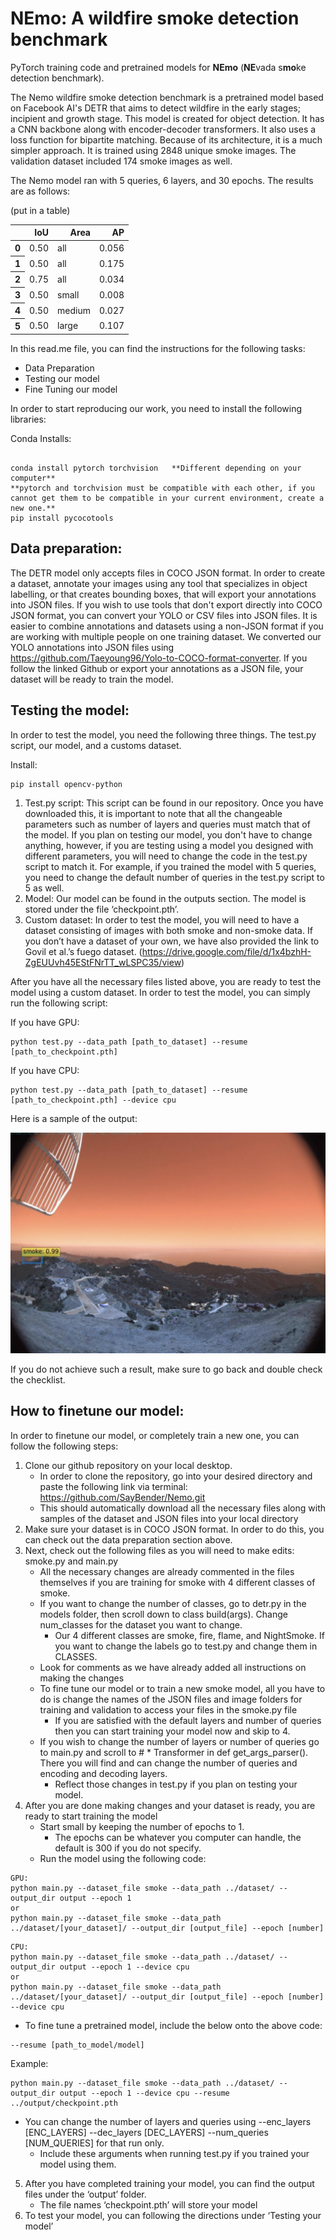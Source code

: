 **NEmo: A wildfire smoke detection benchmark**
========
PyTorch training code and pretrained models for **NEmo** (**NE**vada s**mo**ke detection benchmark).

The Nemo wildfire smoke detection benchmark is a pretrained model based on Facebook AI's DETR that aims to detect wildfire in the early stages; incipient and growth stage. This model is created for object detection. It has a CNN backbone along with encoder-decoder transformers. It also uses a loss function for bipartite matching. Because of its architecture, it is a much simpler approach. It is trained using 2848 unique smoke images. The validation dataset included 174 smoke images as well. 

The Nemo model ran with 5 queries, 6 layers, and 30 epochs. The results are as follows:

(put in a table)

<table>
  <thead>
    <tr style="text-align: right;">
      <th></th>
      <th>IoU</th>
      <th>Area</th>
      <th>AP</th>
    </tr>
   </thead>
  <tbody>
    <tr>
      <th>0</th>
      <td>0.50</td>
      <td>all</td>
     <td>0.056</td>
    </tr>
    <tr>
      <th>1</th>
      <td>0.50</td>
      <td>all</td>
      <td>0.175</td>
    </tr>
    <tr>
      <th>2</th>
      <td>0.75</td>
      <td>all</td>
      <td>0.034</td>
    </tr>
    <tr>
      <th>3</th>
      <td>0.50</td>
      <td>small</td>
      <td>0.008</td>
    </tr>
   <tr>
      <th>4</th>
      <td>0.50</td>
      <td>medium</td>
      <td>0.027</td>
    </tr>
   <tr>
      <th>5</th>
      <td>0.50</td>
      <td>large</td>
      <td>0.107</td>
    </tr>
  </tbody>
</table>

In this read.me file, you can find the instructions for the following tasks:
- Data Preparation 
- Testing our model 
- Fine Tuning our model 

In order to start reproducing our work, you need to install the following libraries: 

Conda Installs:
```

conda install pytorch torchvision   **Different depending on your computer**
**pytorch and torchvision must be compatible with each other, if you cannot get them to be compatible in your current environment, create a new one.**
pip install pycocotools

```

## Data preparation:

The DETR model only accepts files in COCO JSON format. In order to create a dataset, annotate your images using any tool that specializes in object labelling, or that creates bounding boxes, that will export your annotations into JSON files. If you wish to use tools that don't export directly into COCO JSON format, you can convert your YOLO or CSV files into JSON files. It is easier to combine annotations and datasets using a non-JSON format if you are working with multiple people on one training dataset. We converted our YOLO annotations into JSON files using https://github.com/Taeyoung96/Yolo-to-COCO-format-converter. If you follow the linked Github or export your annotations as a JSON file, your dataset will be ready to train the model.

## Testing the model:

In order to test the model, you need the following three things. The test.py script, our model, and a customs dataset. 

Install:
```
pip install opencv-python
```

 1. Test.py script: This script can be found in our repository. Once you have downloaded this, it is important to note that all the changeable parameters such as number of layers and queries must match that of the model. If you plan on testing our model, you don't have to change anything, however, if you are testing using a model you designed with different parameters, you will need to change the code in the test.py script to match it. For example, if you trained the model with 5 queries, you need to change the default number of queries in the test.py script to 5 as well. 
 2. Model: Our model can be found in the outputs section. The model is stored under the file ‘checkpoint.pth’. 
 3. Custom dataset: In order to test the model, you will need to have a dataset consisting of images with both smoke and non-smoke data. If you don’t have a dataset of your own, we have also provided the link to Govil et al.’s fuego dataset. (https://drive.google.com/file/d/1x4bzhH-ZgEUUvh45EStFNrTT_wLSPC35/view) 

After you have all the necessary files listed above, you are ready to test the model using a custom dataset. In order to test the model, you can simply run the following script: 

If you have GPU:
```
python test.py --data_path [path_to_dataset] --resume [path_to_checkpoint.pth]
```

If you have CPU:
```
python test.py --data_path [path_to_dataset] --resume [path_to_checkpoint.pth] --device cpu
```

Here is a sample of the output: 

![Sample test result](sample_test_result.png)

If you do not achieve such a result, make sure to go back and double check the checklist. 


 ## How to finetune our model:
 
 In order to finetune our model, or completely train a new one, you can follow the following steps:

1. Clone our github repository on your local desktop. 
   - In order to clone the repository, go into your desired directory and paste the following link via terminal: https://github.com/SayBender/Nemo.git 
   - This should automatically download all the necessary files along with samples of the dataset and JSON files into your local directory
2. Make sure your dataset is in COCO JSON format. In order to do this, you can check out the data preparation section above. 
3. Next, check out the following files as you will need to make edits: smoke.py and main.py 
   - All the necessary changes are already commented in the files themselves if you are training for smoke with 4 different classes of smoke.
   - If you want to change the number of classes, go to detr.py in the models folder, then scroll down to class build(args). Change num_classes for the dataset you want to change.
     - Our 4 different classes are smoke, fire, flame, and NightSmoke. If you want to change the labels go to test.py and change them in CLASSES.
   - Look for comments as we have already added all instructions on making the changes
   - To fine tune our model or to train a new smoke model, all you have to do is change the names of the JSON files and image folders for training and validation to access your files in the smoke.py file 
     - If you are satisfied with the default layers and number of queries then you can start training your model now and skip to 4.
   - If you wish to change the number of layers or number of queries go to main.py and scroll to # * Transformer in def get_args_parser(). There you will find and can change the number of queries and encoding and decoding layers.
     - Reflect those changes in test.py if you plan on testing your model.
4. After you are done making changes and your dataset is ready, you are ready to start training the model 
   - Start small by keeping the number of epochs to 1.
     - The epochs can be whatever you computer can handle, the default is 300 if you do not specify.
   - Run the model using the following code: 
```
GPU:
python main.py --dataset_file smoke --data_path ../dataset/ --output_dir output --epoch 1 
or
python main.py --dataset_file smoke --data_path ../dataset/[your_dataset]/ --output_dir [output_file] --epoch [number]
```
```
CPU:
python main.py --dataset_file smoke --data_path ../dataset/ --output_dir output --epoch 1 --device cpu
or
python main.py --dataset_file smoke --data_path ../dataset/[your_dataset]/ --output_dir [output_file] --epoch [number] --device cpu
```

   - To fine tune a pretrained model, include the below onto the above code: 
   ```
   --resume [path_to_model/model]
   ```
   Example: 
   ```
   python main.py --dataset_file smoke --data_path ../dataset/ --output_dir output --epoch 1 --device cpu --resume ../output/checkpoint.pth
   ```
   - You can change the number of layers and queries using --enc_layers [ENC_LAYERS] --dec_layers [DEC_LAYERS] --num_queries [NUM_QUERIES] for that run only.
     - Include these arguments when running test.py if you trained your model using them.
5. After you have completed training your model, you can find the output files under the ‘output’ folder. 
   - The file names ‘checkpoint.pth’ will store your model 
6. To test your model, you can following the directions under ‘Testing your model’









